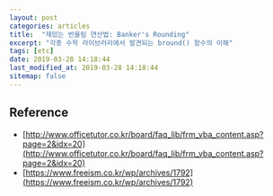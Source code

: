 ```yaml
---
layout: post
categories: articles
title:  "재밌는 반올림 연산법: Banker's Rounding"
excerpt: "각종 수학 라이브러리에서 발견되는 bround() 함수의 이해"
tags: [etc]
date: 2019-03-28 14:18:44
last_modified_at: 2019-03-28 14:18:44
sitemap: false
---
```



## Reference

* ​[http://www.officetutor.co.kr/board/faq_lib/frm_vba_content.asp?page=2&idx=20](http://www.officetutor.co.kr/board/faq_lib/frm_vba_content.asp?page=2&idx=20)
* [https://www.freeism.co.kr/wp/archives/1792](https://www.freeism.co.kr/wp/archives/1792)

